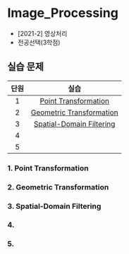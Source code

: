 # Image_Processing
* [2021-2] 영상처리
* 전공선택(3학점)

## 실습 문제
| 단원 | 실습 | 
|:---:|:---:|
| 1 | [Point Transformation](https://github.com/MoonEeSun/Image_Processing/tree/main/1_Point_Transformation)  |
| 2 | [Geometric Transformation]()  |
| 3 | [Spatial-Domain Filtering]()  |
| 4 | []()  |
| 5 | []()  |

### 1. Point Transformation


### 2. Geometric Transformation



### 3. Spatial-Domain Filtering



### 4. 



### 5.

